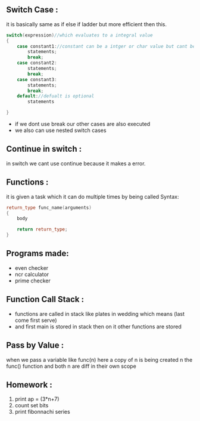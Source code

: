 ## Switch Case :
it is basically same as if else if ladder but more efficient then this.
```cpp
switch(expression)//which evaluates to a integral value
{
	case constant1://constant can be a intger or char value but cant be float or string
		statements;
		break;
	case constant2:
		statements;
		break;
	case constant3:
		statements;
		break;
	default://defualt is optional
		statements

}
```
- if we dont use break our other cases are also executed
- we also can use nested switch cases

## Continue in switch :
in switch we cant use continue because it makes a error.
## Functions :
it is given a task which it can do multiple times by being called
Syntax:
```cpp
return_type func_name(arguments)
{
	body

	return return_type;
}
```


## Programs made:
- even checker
- ncr calculator
- prime checker

## Function Call Stack :
- functions are called in stack like plates in wedding which means (last come first serve)
- and first main is stored in stack then on it other functions are stored

## Pass by Value :
when we pass a variable like func(n) here a copy of n is being created n the func() function and both n are diff in their own scope

## Homework :
1. print ap = (3*n+7)
2. count set bits 
3. print fibonnachi series